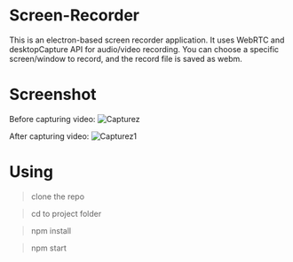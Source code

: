 # Screen-Recorder

This is an electron-based screen recorder application. It uses WebRTC and desktopCapture API for audio/video recording.
You can choose a specific screen/window to record, and the record file is saved as webm.

# Screenshot 

Before capturing video:
![Capturez](https://user-images.githubusercontent.com/58937669/97086744-e294fe80-1642-11eb-9e1a-7e73a7bf5e9f.JPG)

After capturing video:
![Capturez1](https://user-images.githubusercontent.com/58937669/97086747-e4f75880-1642-11eb-8f94-ed6e374c61dc.JPG)

# Using

> clone the repo

> cd to project folder

> npm install 


>npm start
